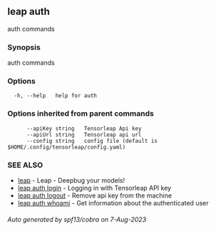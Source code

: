 ## leap auth

auth commands

### Synopsis

auth commands

### Options

```
  -h, --help   help for auth
```

### Options inherited from parent commands

```
      --apiKey string   Tensorleap Api key
      --apiUrl string   Tensorleap api url
      --config string   config file (default is $HOME/.config/tensorleap/config.yaml)
```

### SEE ALSO

* [leap](leap.md)	 - Leap - Deepbug your models!
* [leap auth login](leap_auth_login.md)	 - Logging in with Tensorleap API key
* [leap auth logout](leap_auth_logout.md)	 - Remove api key from the machine
* [leap auth whoami](leap_auth_whoami.md)	 - Get information about the authenticated user

###### Auto generated by spf13/cobra on 7-Aug-2023
